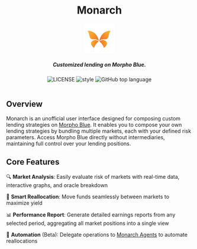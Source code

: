 <div align="center">
  <h1 > Monarch </h1>
  <img height=80 src="./imgs/logo.png"/>
  <h5 align="center"> Customized lending on Morpho Blue.</h5>

  <!-- move badges here -->
  <img src="https://img.shields.io/github/license/antoncoding/monarch?style=flat-square" alt="LICENSE" />
  <img src="https://img.shields.io/badge/code_style-prettier-ff69b4.svg?style=flat-square" alt="style" />
  <img src="https://img.shields.io/github/languages/top/antoncoding/monarch?style=flat-square" alt="GitHub top language" />
  
  <br/>
  <br/>
</div>

## Overview

Monarch is an unofficial user interface designed for composing custom lending strategies on [Morpho Blue](https://github.com/morpho-org/morpho-blue). It enables you to compose your own lending strategies by bundling multiple markets, each with your defined risk parameters. Access Morpho Blue directly without intermediaries, maintaining full control over your lending positions.

## Core Features

🔍 **Market Analysis**: Easily evaluate risk of markets with real-time data, interactive graphs, and oracle breakdown

💱 **Smart Reallocation**: Move funds seamlessly between markets to maximize yield

📊 **Performance Report**: Generate detailed earnings reports from any selected period, aggregating all market positions into a single view

🤖 **Automation** (Beta): Delegate operations to [Monarch Agents](https://github.com/monarch-xyz/monarch-agents) to automate reallocations

